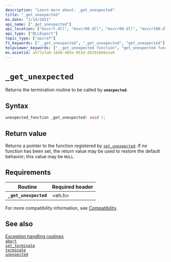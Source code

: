 ```yaml
---
description: "Learn more about: _get_unexpected"
title: "_get_unexpected"
ms.date: "1/14/2021"
api_name: ["_get_unexpected"]
api_location: ["msvcrt.dll", "msvcr80.dll", "msvcr90.dll", "msvcr100.dll", "msvcr100_clr0400.dll", "msvcr110.dll", "msvcr110_clr0400.dll", "msvcr120.dll", "msvcr120_clr0400.dll", "ucrtbase.dll", "api-ms-win-crt-private-l1-1-0.dll"]
api_type: ["DLLExport"]
topic_type: ["apiref"]
f1_keywords: ["__get_unexpected", "_get_unexpected", "get_unexpected"]
helpviewer_keywords: ["__get_unexpected function", "get_unexpected function", "_get_unexpected function"]
ms.assetid: a5f7a7a0-18e0-485e-953d-db291068a1e8
---
```

# `_get_unexpected`

Returns the termination routine to be called by **`unexpected`**.

## Syntax

```C
unexpected_function _get_unexpected( void );
```

## Return value

Returns a pointer to the function registered by [`set_unexpected`](set-unexpected-crt.md). If no function has been set, the return value may be used to restore the default behavior; this value may be `NULL`.

## Requirements

| Routine | Required header |
|---|---|
| **`_get_unexpected`** | \<eh.h> |

For more compatibility information, see [Compatibility](../compatibility.md).

## See also

[Exception handling routines](../exception-handling-routines.md)\
[`abort`](abort.md)\
[`set_terminate`](set-terminate-crt.md)\
[`terminate`](terminate-crt.md)\
[`unexpected`](unexpected-crt.md)
